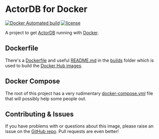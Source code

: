 # ActorDB for Docker
[![Docker Automated build](https://img.shields.io/docker/automated/bytepixie/actordb.svg?maxAge=2592000)](https://github.com/bytepixie/actordb-for-docker/tree/master/build/) [![license](https://img.shields.io/github/license/mashape/apistatus.svg?maxAge=2592000)](https://github.com/bytepixie/actordb-for-docker/blob/master/LICENSE)

A project to get [ActorDB](http://www.actordb.com) running with [Docker](https://www.docker.com).

## Dockerfile
There's a [Dockerfile](https://github.com/bytepixie/actordb-for-docker/blob/master/build/Dockerfile) and useful [README.md](https://github.com/bytepixie/actordb-for-docker/blob/master/build/README.md) in the [builds](https://github.com/bytepixie/actordb-for-docker/tree/master/build) folder which is used to build the [Docker Hub images](https://hub.docker.com/r/bytepixie/actordb/).

## Docker Compose
The root of this project has a very rudimentary [docker-compose.yml](https://github.com/bytepixie/actordb-for-docker/blob/master/docker-compose.yml) file that will possibly help some people out.

## Contributing & Issues
If you have problems with or questions about this image, please raise an issue on the [GitHub repo](https://github.com/bytepixie/actordb-for-docker/issues).
Pull requests are even better!
